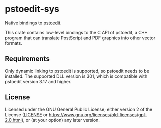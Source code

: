 # pstoedit-sys

Native bindings to [pstoedit](http://pstoedit.net/).

This crate contains low-level bindings to the C API of pstoedit, a C++ program
that can translate PostScript and PDF graphics into other vector formats.

## Requirements

Only dynamic linking to pstoedit is supported, so pstoedit needs to be
installed. The supported DLL version is 301, which is compatible with pstoedit
version 3.17 and higher.

## License

Licensed under the GNU General Public License; either version 2 of the License
([LICENSE](LICENSE) or https://www.gnu.org/licenses/old-licenses/gpl-2.0.html),
or (at your option) any later version.
